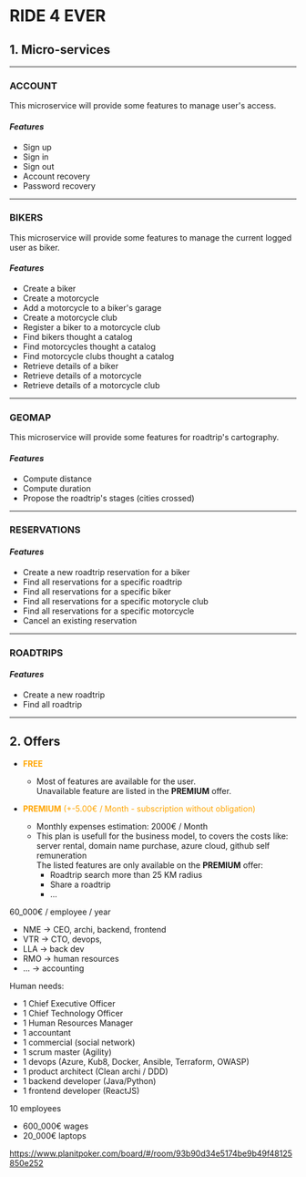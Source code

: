 # **RIDE 4 EVER**

## **1. Micro-services**

-----

### **ACCOUNT**
This microservice will provide some features to manage user's access.

#### ***Features***
  - Sign up
  - Sign in
  - Sign out
  - Account recovery
  - Password recovery

-----

### **BIKERS**
This microservice will provide some features to manage the current logged user as biker.

#### ***Features***
  - Create a biker
  - Create a motorcycle
  - Add a motorcycle to a biker's garage
  - Create a motorcycle club
  - Register a biker to a motorcycle club
  - Find bikers thought a catalog
  - Find motorcycles thought a catalog
  - Find motorcycle clubs thought a catalog
  - Retrieve details of a biker
  - Retrieve details of a motorcycle
  - Retrieve details of a motorcycle club

-----

### **GEOMAP**
This microservice will provide some features for roadtrip's cartography.

#### ***Features***
  - Compute distance
  - Compute duration
  - Propose the roadtrip's stages (cities crossed)

-----

### **RESERVATIONS**

#### ***Features***
  - Create a new roadtrip reservation for a biker
  - Find all reservations for a specific roadtrip
  - Find all reservations for a specific biker
  - Find all reservations for a specific motorycle club
  - Find all reservations for a specific motorcycle
  - Cancel an existing reservation

-----

### **ROADTRIPS**

#### ***Features***
  - Create a new roadtrip
  - Find all roadtrip

-----

## **2. Offers**

- <span style="color:orange">**FREE**</span>
  +  Most of features are available for the user. <br/>Unavailable feature are listed in the **PREMIUM** offer.

- <span style="color:orange">**PREMIUM** (+-5.00€ / Month - subscription without obligation)</span>
  + Monthly expenses estimation: 2000€ / Month
  + This plan is usefull for the business model, to covers the costs like: server rental, domain name purchase, azure cloud, github self remuneration <br/>The listed features are only available on the **PREMIUM** offer:
    -  Roadtrip search more than 25 KM radius
    -  Share a roadtrip
    -  ...


60_000€ / employee / year

- NME -> CEO, archi, backend, frontend
- VTR -> CTO, devops, 
- LLA -> back dev
- RMO -> human resources
- ... -> accounting

Human needs:
- 1 Chief Executive Officer
- 1 Chief Technology Officer
- 1 Human Resources Manager
- 1 accountant
- 1 commercial (social network)
- 1 scrum master (Agility)
- 1 devops (Azure, Kub8, Docker, Ansible, Terraform, OWASP)
- 1 product architect (Clean archi / DDD)
- 1 backend developer (Java/Python)
- 1 frontend developer (ReactJS)

10 employees

- 600_000€ wages
- 20_000€ laptops

https://www.planitpoker.com/board/#/room/93b90d34e5174be9b49f48125850e252
